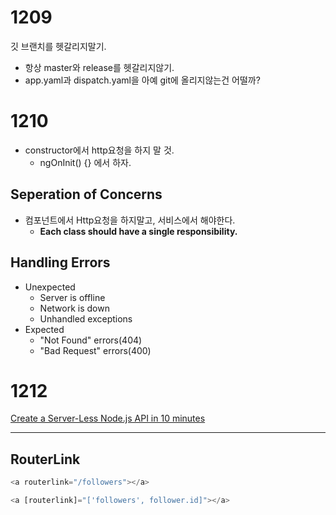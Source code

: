 # 1209

깃 브랜치를 헷갈리지말기.

- 항상 master와 release를 헷갈리지않기.
- app.yaml과 dispatch.yaml을 아예 git에 올리지않는건 어떨까?



# 1210

- constructor에서 http요청을 하지 말 것.
  - ngOnInit() {} 에서 하자.



## Seperation of Concerns

- 컴포넌트에서 Http요청을 하지말고, 서비스에서 해야한다.
  - **Each class should have a single responsibility.**



## Handling Errors

- Unexpected
  - Server is offline
  - Network is down
  - Unhandled exceptions
- Expected
  - "Not Found" errors(404)
  - "Bad Request" errors(400)



# 1212

[Create a Server-Less Node.js API in 10 minutes](https://medium.com/javascript-in-plain-english/create-a-server-less-api-in-10-minutes-4a4cf012eeda)



---

## RouterLink

```typescript
<a routerlink="/followers"></a>

<a [routerlink]="['followers', follower.id]"></a>
```

